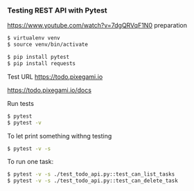 ### Testing REST API with Pytest 
https://www.youtube.com/watch?v=7dgQRVqF1N0 
preparation 
```bash
$ virtualenv venv
$ source venv/bin/activate 

$ pip install pytest 
$ pip install requests 
``` 
Test URL
https://todo.pixegami.io 

https://todo.pixegami.io/docs 


Run tests
```bash
$ pytest 
$ pytest -v
```

To let print something withng testing
```bash
$ pytest -v -s
```
To run one task:
```bash
$ pytest -v -s ./test_todo_api.py::test_can_list_tasks
$ pytest -v -s ./test_todo_api.py::test_can_delete_task
```